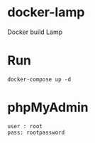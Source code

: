 # docker-lamp
Docker build Lamp

# Run

```
docker-compose up -d
```

# phpMyAdmin

```
user : root
pass: rootpassword
```